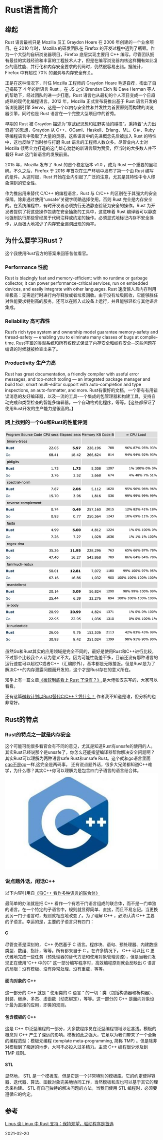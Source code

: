 # Rust语言简介


## 缘起

Rust 语言最初只是 Mozilla 员工 Graydon Hoare 在 2006 年创建的一个业余项目。在 2010 年时，Mozilla 的研发团队在 Firefox 的开发过程中遇到了瓶颈。作为一个大型的自研浏览器项目，Firefox 底层实现主要用 C++ 编写。尽管团队拥有最佳的实践经验和丰富的工程技术人才，但是在编写浏览器内核这样拥有如此复杂的高性能、并行化和内存安全要求的代码时，仍然很容易出错。据统计，Firefox 中有超过 70% 的漏洞与内存安全有关。



正是在这种情况下，时任 Mozilla 工程师的 Graydon Hoare 毛遂自荐，掏出了自己捣鼓了 4 年的新语言 Rust 。在 JS 之父 Brendan Eich 和 Dave Herman 等人的帮助下，经过团队的进一步打磨，Rust 语言也从最初的个人项目变成一个日趋成熟的现代化编程语言。2012 年，Mozilla 正式宣布将推出基于 Rust 语言开发的新浏览器引擎 Servo，这是一个以内存安全性和并发性为首要原则而构建的浏览器引擎，同时也是 Rust 语言在一个完整大型项目中的首秀。

早期的 Rust 被 Graydon 描述为“寒武纪思想和狂野实验的碰撞”。秉持着“大力出奇迹”的思想，Graydon 从 C++、OCaml、Haskell、Erlang、ML、C＃、Ruby 等编程语言中吸取了大量的灵感，这些语言中的先进概念先后被加入 Rust 的特性中，这也反映了当时参与打磨 Rust 语言的工程师人数众多。尽管业内人士对 Mozilla 倾尽全力打造的这门雄心勃勃的新语言颇为赞赏，但当时的大多数人并不看好 Rust 这门新语言的发展前景。 

2015 年，Mozilla 发布了 Rust 的首个稳定版本 v1.0 ，成为 Rust 一个重要的里程碑。不久之后，Firefox 于 2016 年首次在生产环境中发布了第一个由 Rust 编写的组件。从这时起，Rust 开始在业内引起了广泛的注意，尤其是其特性中令人印象深刻的安全性。 

作为推出用来替代 C/C++ 的编程语言，Rust 与 C/C++ 的区别在于其强大的安全保障。除非通过使用“unsafe”关键字明确选择使用，否则 Rust 完全是内存安全的。在系统编程中，有时开发者必须执行无法静态验证为安全的操作。Rust 为开发者提供了将这些操作包装在安全抽象的工具中，这意味着 Rust 编译器可以静态地强制执行那些曾经属于代码注释或约定的操作。必须显式地标记内存不安全操作，从而极大地减少了内存安全漏洞出现的频率。
## 为什么要学习Rust？
这个我使用Rust官方的答案来回答各位看官。
### Performance 性能
Rust is blazingly fast and memory-efficient: with no runtime or garbage collector, it can power performance-critical services, run on embedded devices, and easily integrate with other languages.
Rust 速度惊人且内存利用率极高：无需运行时进行内存释放或者垃圾回收。由于没有垃圾回收，它能够胜任对性能要求特别高的服务，还可以在嵌入式设备上运行，并且能够轻松与其他语言集成。
### Reliability 高可靠性
Rust’s rich type system and ownership model guarantee memory-safety and thread-safety — enabling you to eliminate many classes of bugs at compile-time.
Rust丰富的类型系统和所有权模式保证了内存安全和线程安全--这些问题在编译的时候就被检查出来了。

### Productivity  生产力高
Rust has great documentation, a friendly compiler with useful error messages, and top-notch tooling — an integrated package manager and build tool, smart multi-editor support with auto-completion and type inspections, an auto-formatter, and more.
Rust有很好的文档，一个带有有用错误消息的友好编译器，以及一流的工具-一个集成的包管理器和构建工具，支持自动完成和类型检查的智能多编辑器，一个自动格式化程序，等等。【这些都保证了使用Rust开发的生产能力是很高的。】

### 网上找到的一个Go和Rust的性能评测
![go vs Rust](./01_pk.jpg)

虽然Go和Rust其实的应用领域是完全不同的，最好是使用Rust和C++进行比较，不过那个比较我个人认为意义不大。因为可能性能差不多，目前还没有那种语言的运行速度可以超过C或者C++（汇编除外），基本都是无限接近。但是Rust是为了解决C++的内存泄露问题而开发的，这个才是Rust存在的意义所在。

知乎上有一篇文章[《微软到底看上 Rust 了没有？》](https://zhuanlan.zhihu.com/p/192431947),是大佬张汉东写的，大家可以看看。

还有这篇[微软计划以Rust替代C/C++？凭什么！](https://zhuanlan.zhihu.com/p/74357532),作者我不知道是谁，但分析的也非常好。

## Rust的特点

### Rust的特点之一就是内存安全
这个可能可能很多看官会有不同的意见，尤其是知道Rust有unsafe的使用的人。其实Rust已经说那个是unsafe了，你怎么还能指望编译器帮你解决安全问题啊？
其实Rust可以理解为两种语言safe Rust和unsafe Rust。这个就和go语言里面[cgo不是go](https://www.oschina.net/translate/cgo-is-not-go)一样,这完全是两码事。
还有说点题外话，很多大兄弟都知道C++难学，为什么哪？其实C++你可以理解为是包含四门子语言的语言结合体。
![c++](./c++.jpeg)

### 说点题外话，闲话C++
以下内容引用自[《将C++ 看作多种语言的联合体》](https://blog.csdn.net/armman/article/details/1616239)

最简单的办法就是把 C++ 看作一个有若干门语言组成的联合体，而不是一门单独的语言。在一个特定的子语言中，规则就显得简单、直接，而且不易忘记。当更换到另一门子语言时，规则就相应地改变了。为了理解 C++ ，必须认清 C++ 主要的子语言。幸运的是，主要的子语言只有四门：

#### C 
尽管变革是深刻的， C++ 仍然基于 C 语言。程序块、语句、预处理器、内建数据类型、数组、指针，等等。所有都来自于 C 。在许多情况下， C++ 可以比 C 更优雅地完成一些任务（预处理器的替代方法和使用对象管理资源），但是当我们发现正在使用“C++ 中的C” 这一部分编写程序时，高效编程原则就会反映出 C 语言的局限：没有模板、没有异常处理、没有重载，等等。


#### 面向对象的 C++
这一部分的 C++ 就是 “ 使用类的 C 语言 ” 的一切：类（包括构造器和析构器）、封装、继承、多态、虚函数（动态绑定），等等。这一部分的 C++ 是面向对象设计最为直接的应用，即类的规则。


#### 包含模板的 C++ 
这是 C++ 中泛型编程的一部分，大多数程序员在泛型编程领域涉足甚浅。模板的概念对 C++ 产生了深远的影响。模板如此之强大，它足以为我们带来了一个全新的编程范型：模板元编程 (template meta-programming, 简称 TMP) 。但是除非对模板到了痴迷的地步，大可不必投入过多精力。主流 C++ 编程很少涉及到 TMP 规则。

#### STL
显然地， STL 是一个模板库，但是它是一个非常特别的模板库。它的约定使得容器、迭代器、算法、函数对象完美地协同工作，当然模板和库也可以基于其它的理念来构建。 STL 有自己独特的解决问题的方法，当我们使用 STL 编程时，必须要遵循它的约定。


## 参考
[Linus 谈 Linux 中 Rust 支持：保持观望，驱动程序是首选](https://www.oschina.net/news/134707/linus-torvalds-rust-fit-into-linux)


2021-02-20
